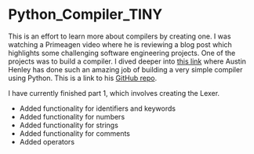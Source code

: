 # Python_Compiler_TINY

This is an effort to learn more about compilers by creating one. I was watching a Primeagen video where he is reviewing a blog post which highlights some challenging software engineering projects. One of the projects was to build a compiler. I dived deeper into [this link](https://austinhenley.com/blog/teenytinycompiler1.html) where Austin Henley has done such an amazing job of building a very simple compiler using Python. This is a link to his [GitHub repo](https://github.com/AZHenley/teenytinycompiler). 

I have currently finished part 1, which involves creating the Lexer.
- Added functionality for identifiers and keywords
- Added functionality for numbers
- Added functionality for strings
- Added functionality for comments
- Added operators